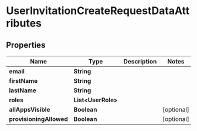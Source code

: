 

# UserInvitationCreateRequestDataAttributes


## Properties

| Name | Type | Description | Notes |
|------------ | ------------- | ------------- | -------------|
|**email** | **String** |  |  |
|**firstName** | **String** |  |  |
|**lastName** | **String** |  |  |
|**roles** | **List&lt;UserRole&gt;** |  |  |
|**allAppsVisible** | **Boolean** |  |  [optional] |
|**provisioningAllowed** | **Boolean** |  |  [optional] |



